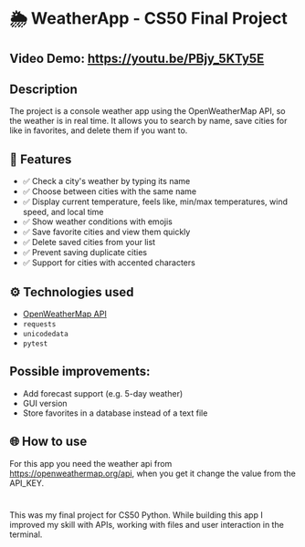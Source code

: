 # 🌦️ WeatherApp - CS50 Final Project
## Video Demo:  https://youtu.be/PBjy_5KTy5E
## Description
The project is a console weather app using the OpenWeatherMap API, so the weather is in real time. It allows you to search by name, save cities for like in favorites, and delete them if you want to.



## 📌 Features

- ✅ Check a city's weather by typing its name
- ✅ Choose between cities with the same name
- ✅ Display current temperature, feels like, min/max temperatures, wind speed, and local time
- ✅ Show weather conditions with emojis
- ✅ Save favorite cities and view them quickly
- ✅ Delete saved cities from your list
- ✅ Prevent saving duplicate cities
- ✅ Support for cities with accented characters

## ⚙️ Technologies used
- [OpenWeatherMap API](https://openweathermap.org/api)
- `requests`
- `unicodedata`
- `pytest`

## Possible improvements:
- Add forecast support (e.g. 5-day weather)
- GUI version
- Store favorites in a database instead of a text file

## 🌐 How to use
For this app you need the weather api from https://openweathermap.org/api, when you get it change the value from the API_KEY.
#
This was my final project for CS50 Python. While building this app I improved my skill with APIs, working with files and user interaction in the terminal.
